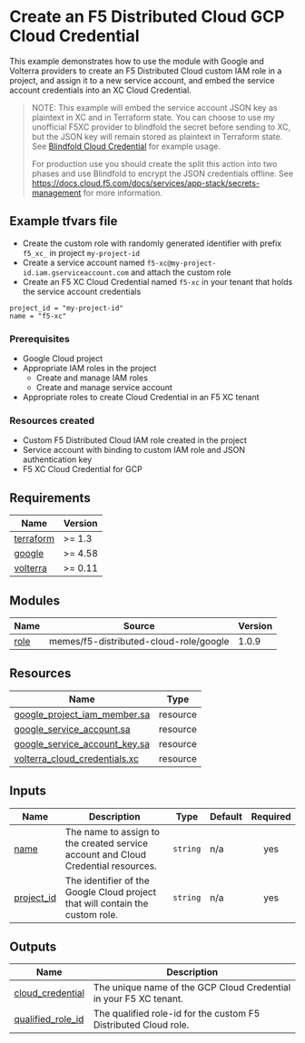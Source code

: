 # Create an F5 Distributed Cloud GCP Cloud Credential

This example demonstrates how to use the module with Google and Volterra providers
to create an F5 Distributed Cloud custom IAM role in a project, and assign it to
a new service account, and embed the service account credentials into an XC Cloud
Credential.

> NOTE: This example will embed the service account JSON key as plaintext in
> XC and in Terraform state. You can choose to use my unofficial F5XC provider
> to blindfold the secret before sending to XC, but the JSON key will remain stored
> as plaintext in Terraform state. See [Blindfold Cloud Credential](../blindfold_cloud_credential/) for example usage.
>
> For production use you should create the split this action into
> two phases and use Blindfold to encrypt the JSON credentials offline.
> See https://docs.cloud.f5.com/docs/services/app-stack/secrets-management for
> more information.

## Example tfvars file

* Create the custom role with randomly generated identifier with prefix `f5_xc_` in project `my-project-id`
* Create a service account named `f5-xc@my-project-id.iam.gserviceaccount.com`
  and attach the custom role
* Create an F5 XC Cloud Credential named `f5-xc` in your tenant that holds the
  service account credentials

<!-- spell-checker: disable -->
```hcl
project_id = "my-project-id"
name = "f5-xc"
```
<!-- spell-checker: enable -->

### Prerequisites

* Google Cloud project
* Appropriate IAM roles in the project
  * Create and manage IAM roles
  * Create and manage service account
* Appropriate roles to create Cloud Credential in an F5 XC tenant

### Resources created

* Custom F5 Distributed Cloud IAM role created in the project
* Service account with binding to custom IAM role and JSON authentication key
* F5 XC Cloud Credential for GCP

<!-- markdownlint-disable MD033 MD034-->
<!-- BEGIN_TF_DOCS -->
## Requirements

| Name | Version |
|------|---------|
| <a name="requirement_terraform"></a> [terraform](#requirement\_terraform) | >= 1.3 |
| <a name="requirement_google"></a> [google](#requirement\_google) | >= 4.58 |
| <a name="requirement_volterra"></a> [volterra](#requirement\_volterra) | >= 0.11 |

## Modules

| Name | Source | Version |
|------|--------|---------|
| <a name="module_role"></a> [role](#module\_role) | memes/f5-distributed-cloud-role/google | 1.0.9 |

## Resources

| Name | Type |
|------|------|
| [google_project_iam_member.sa](https://registry.terraform.io/providers/hashicorp/google/latest/docs/resources/project_iam_member) | resource |
| [google_service_account.sa](https://registry.terraform.io/providers/hashicorp/google/latest/docs/resources/service_account) | resource |
| [google_service_account_key.sa](https://registry.terraform.io/providers/hashicorp/google/latest/docs/resources/service_account_key) | resource |
| [volterra_cloud_credentials.xc](https://registry.terraform.io/providers/volterraedge/volterra/latest/docs/resources/cloud_credentials) | resource |

## Inputs

| Name | Description | Type | Default | Required |
|------|-------------|------|---------|:--------:|
| <a name="input_name"></a> [name](#input\_name) | The name to assign to the created service account and Cloud Credential resources. | `string` | n/a | yes |
| <a name="input_project_id"></a> [project\_id](#input\_project\_id) | The identifier of the Google Cloud project that will contain the custom role. | `string` | n/a | yes |

## Outputs

| Name | Description |
|------|-------------|
| <a name="output_cloud_credential"></a> [cloud\_credential](#output\_cloud\_credential) | The unique name of the GCP Cloud Credential in your F5 XC tenant. |
| <a name="output_qualified_role_id"></a> [qualified\_role\_id](#output\_qualified\_role\_id) | The qualified role-id for the custom F5 Distributed Cloud role. |
<!-- END_TF_DOCS -->
<!-- markdownlint-enable MD033 MD034 -->
